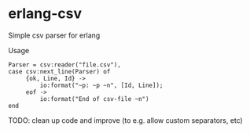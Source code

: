 erlang-csv
==========

Simple csv parser for erlang

Usage

```
Parser = csv:reader("file.csv"),
case csv:next_line(Parser) of
     {ok, Line, Id} ->
     	 io:format("~p: ~p ~n", [Id, Line]);
     eof ->
     	 io:format("End of csv-file ~n")
end
```

TODO: clean up code and improve (to e.g. allow custom separators, etc)
